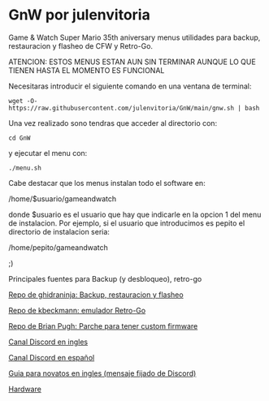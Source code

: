 # GnW por julenvitoria
Game & Watch Super Mario 35th aniversary menus utilidades para backup, restauracion y flasheo de CFW y Retro-Go.

ATENCION: ESTOS MENUS ESTAN AUN SIN TERMINAR AUNQUE LO QUE TIENEN HASTA EL MOMENTO ES FUNCIONAL

Necesitaras introducir el siguiente comando en una ventana de terminal:


    wget -O- https://raw.githubusercontent.com/julenvitoria/GnW/main/gnw.sh | bash


Una vez realizado sono tendras que acceder al directorio con:


    cd GnW


y ejecutar el menu con:


    ./menu.sh


Cabe destacar que los menus instalan todo el software en:

/home/$usuario/gameandwatch 

donde $usuario es el usuario que hay que indicarle en la opcion 1 del menu de instalacion.
Por ejemplo, si el usuario que introducimos es pepito el directorio de instalacion seria:

/home/pepito/gameandwatch

;)

Principales fuentes para Backup (y desbloqueo), retro-go

[Repo de ghidraninja: Backup, restauracion y flasheo](https://github.com/ghidraninja/game-and-watch-backup)
    
[Repo de kbeckmann: emulador Retro-Go](https://github.com/kbeckmann/game-and-watch-retro-go)
    
[Repo de Brian Pugh: Parche para tener custom firmware](https://github.com/BrianPugh/game-and-watch-patch)

[Canal Discord en ingles](https://discord.gg/vVcwrrHTNJ)

[Canal Discord en español](https://discord.gg/Ewn8CdYJ)

[Guia para novatos en ingles (mensaje fijado de Discord)](https://docs.google.com/document/d/1-x6tibLxtOPf6ZbQL0ZM48XGe1-LLEfl8HpBg8gBu_M/edit)
    
[Hardware](https://github.com/Upcycle-Electronics/game-and-watch-hardware)
    
